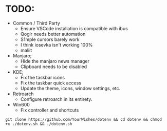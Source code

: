 # TODO:
- Common / Third Party
  - Ensure VSCode installation is compatible with ibus
  - Qogir needs better automation
  - S1mple cursors barely work
  - I think iosevka isn't working 100%
  - maliit
- Manjaro;
  - Hide the manjaro news manager
  - Clipboard needs to be disabled
- KDE;
  - Fix the taskbar icons
  - Fix the taskbar quick access
  - Update the theme, icons, window settings, etc.
- Retroarch
  - Configure retroarch in its entirety.
- Win600
  - Fix controller and shortcuts

```
git clone https://github.com/YourWishes/dotenv && cd dotenv && chmod +x ./dotenv.sh && ./dotenv.sh
```